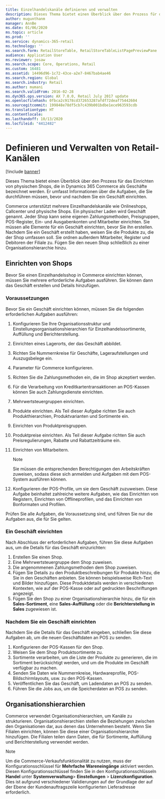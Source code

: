 ```yaml
---
title: Einzelhandelskanäle definieren und verwalten
description: Dieses Thema bietet einen Überblick über den Prozess für das Einrichten von physischen Shops, die in Dynamics 365 Commerce als Geschäfte bezeichnet werden. Er umfasst Informationen über die Aufgaben, die Sie durchführen müssen, bevor und nachdem Sie ein Geschäft einrichten.
author: mugunthanm
manager: AnnBe
ms.date: 01/06/2020
ms.topic: article
ms.prod: ''
ms.service: dynamics-365-retail
ms.technology: ''
ms.search.form: RetailStoreTable, RetailStoreTableListPagePreviewPane
audience: Application User
ms.reviewer: josaw
ms.search.scope: Core, Operations, Retail
ms.custom: 16481
ms.assetid: 14496d96-1c72-43ce-a2e7-8467bab4ae46
ms.search.region: Global
ms.search.industry: Retail
ms.author: mumani
ms.search.validFrom: 2016-02-28
ms.dyn365.ops.version: AX 7.0.0, Retail July 2017 update
ms.openlocfilehash: 0fbca2c9178cd372653287afdf72deaf75442604
ms.sourcegitcommit: 199848e78df5cb7c439b001bdbe1ece963593cdb
ms.translationtype: HT
ms.contentlocale: 
ms.lasthandoff: 10/13/2020
ms.locfileid: "4412482"
---
```

# <a name="define-and-maintain-retail-channels"></a>Definieren und Verwalten von Retail-Kanälen

[!include [banner](includes/banner.md)]

Dieses Thema bietet einen Überblick über den Prozess für das Einrichten von physischen Shops, die in Dynamics 365 Commerce als Geschäfte bezeichnet werden. Er umfasst Informationen über die Aufgaben, die Sie durchführen müssen, bevor und nachdem Sie ein Geschäft einrichten.

Commerce unterstützt mehrere Einzelhandelskanäle wie Onlineshops, Callcenter und physische Shops. Ein physischer Laden wird Geschäft genannt. Jeder Shop kann seine eigenen Zahlungsmethoden, Preisgruppen, POS-Register, Ein- und Ausgabenkonten und Mitarbeiter einrichten. Sie müssen alle Elemente für ein Geschäft einrichten, bevor Sie ihn erstellen. Nachdem Sie ein Geschäft erstellt haben, weisen Sie die Produkte zu, die der Shop umfassen soll. Sie ordnen außerdem Mitarbeiter, Register und Debitoren der Filiale zu. Fügen Sie den neuen Shop schließlich zu einer Organisationshierarchie hinzu.

## <a name="setting-up-stores"></a>Einrichten von Shops

Bevor Sie einen Einzelhandelsshop in Commerce einrichten können, müssen Sie mehrere erforderliche Aufgaben ausführen. Sie können dann das Geschäft erstellen und Details hinzufügen.

### <a name="prerequisites"></a>Voraussetzungen

Bevor Sie ein Geschäft einrichten können, müssen Sie die folgenden erforderlichen Aufgaben ausführen:

1. Konfigurieren Sie Ihre Organisationsstruktur und Einstellungsorganisationshierarchien für Einzelhandelssortimente, Auffüllung und Berichterstellung.
2. Einrichten eines Lagerorts, der das Geschäft abbildet.
3. Richten Sie Nummernkreise für Geschäfte, Lageraufstellungen und Auszugsbelege ein.
4. Parameter für Commerce konfigurieren.
5. Richten Sie die Zahlungsmethoden ein, die im Shop akzeptiert werden.
6. Für die Verarbeitung von Kreditkartentransaktionen an POS-Kassen können Sie auch Zahlungsdienste einrichten.
7. Mehrwertsteuergruppen einrichten.
8. Produkte einrichten. Als Teil dieser Aufgabe richten Sie auch Produkthierarchien, Produktvarianten und Sortimente ein.
9. Einrichten von Produktpreisgruppen.
10. Produktpreise einrichten. Als Teil dieser Aufgabe richten Sie auch Preisregulierungen, Rabatte und Rabattzeiträume ein.
11. Einrichten von Mitarbeitern.

    > [!NOTE]
    > Sie müssen die entsprechenden Berechtigungen den Arbeitskräften zuweisen, sodass diese sich anmelden und Aufgaben mit dem POS-System ausführen können.

12. Konfigurieren der POS-Profile, um sie dem Geschäft zuzuweisen. Diese Aufgabe beinhaltet zahlreiche weitere Aufgaben, wie das Einrichten von Registern, Einrichten von Offlineprofilen, und das Einrichten von Bonformaten und Profilen.

Prüfen Sie alle Aufgaben, die Voraussetzung sind, und führen Sie nur die Aufgaben aus, die für Sie gelten.

### <a name="set-up-a-store"></a>Ein Geschäft einrichten

Nach Abschluss der erforderlichen Aufgaben, führen Sie diese Aufgaben aus, um die Details für das Geschäft einzurichten:

1. Erstellen Sie einen Shop.
2. Eine Mehrwertsteuergruppe dem Shop zuweisen.
3. Die angenommenen Zahlungsmethoden dem Shop zuweisen.
4. Fügen Sie Details zu den Produktbeschreibungen für Produkte hinzu, die Sie in den Geschäften anbieten. Sie können beispielsweise Rich-Text und Bilder hinzufügen. Diese Produktdetails werden in verschiedenen Kontexten, wie auf der POS-Kasse oder auf gedruckten Beschriftungen angezeigt.
5. Fügen Sie den Shop zu einer Organisationshierarchie hinzu, die für ein **Sales-Sortiment**, eine **Sales-Auffüllung** oder die **Berichterstellung in Sales** zugewiesen ist.

### <a name="after-you-set-up-a-store"></a>Nachdem Sie ein Geschäft einrichten

Nachdem Sie die Details für das Geschäft eingeben, schließen Sie diese Aufgaben ab, um die neuen Geschäftdaten an POS zu senden.

1. Konfigurieren der POS-Kassen für den Shop.
2. Weisen Sie dem Shop Produktsortimente zu.
3. Sortimente verarbeiten, um die Liste der Produkte zu generieren, die im Sortiment berücksichtigt werden, und um die Produkte im Geschäft verfügbar zu machen.
4. Senden Sie Daten wie Nummernkreise, Hardwareprofile, POS-Bildschirmlayouts, usw. zu den POS-Kassen.
5. Veröffentlichen Sie das Geschäft, um Ladendaten an POS zu senden.
6. Führen Sie die Jobs aus, um die Speicherdaten an POS zu senden.

## <a name="organization-hierarchies"></a>Organisationshierarchien

Commerce verwendet Organisationshierarchien, um Kanäle zu strukturieren. Organisationshierarchien stellen die Beziehungen zwischen den Organisationen dar, aus denen das Unternehmen besteht. Wenn Sie Filialen einrichten, können Sie diese einer Organisationshierarchie hinzufügen. Die Filialen teilen dann Daten, die für Sortimente, Auffüllung und Berichterstellung verwendet werden.

> [!NOTE]
> Um die Commerce-Verkaufsfunktionalität zu nutzen, muss der Konfigurationsschlüssel für **Mehrfache Wareneingänge** aktiviert werden. Diesen Konfigurationsschlüssel finden Sie in den Konfigurationsschlüsseln **Handel** unter **Systemverwaltung**\> **Einstellungen** \> **Lizenzkonfiguration**. Dies ist aufgrund verschiedener Validierungen auf der Grundlage der auf der Ebene der Kundenauftragszeile konfigurierten Lieferadresse erforderlich.

